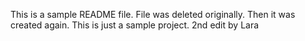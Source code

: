 This is a sample README file. File was deleted originally. Then it was created again. This is just a sample project.
2nd edit by Lara
